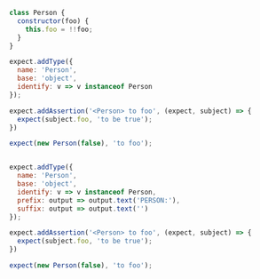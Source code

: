 <!-- evaldown nowrap:true -->

```javascript
class Person {
  constructor(foo) {
    this.foo = !!foo;
  }
}
```

```javascript
expect.addType({
  name: 'Person',
  base: 'object',
  identify: v => v instanceof Person
});

expect.addAssertion('<Person> to foo', (expect, subject) => {
  expect(subject.foo, 'to be true');
})

expect(new Person(false), 'to foo');
```

```output
```

<!-- evaldown freshContext:true -->

```javascript
expect.addType({
  name: 'Person',
  base: 'object',
  identify: v => v instanceof Person,
  prefix: output => output.text('PERSON:'),
  suffix: output => output.text('')
});

expect.addAssertion('<Person> to foo', (expect, subject) => {
  expect(subject.foo, 'to be true');
})

expect(new Person(false), 'to foo');
```

```output
```
